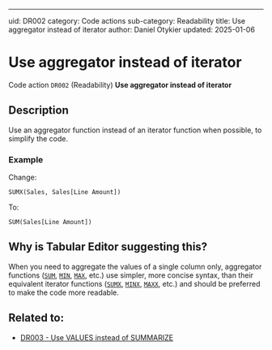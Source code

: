 ---
uid: DR002
category: Code actions
sub-category: Readability
title: Use aggregator instead of iterator
author: Daniel Otykier
updated: 2025-01-06

# Use aggregator instead of iterator

Code action `DR002` (Readability) **Use aggregator instead of iterator**

## Description

Use an aggregator function instead of an iterator function when possible, to simplify the code.

### Example

Change:
```dax
SUMX(Sales, Sales[Line Amount])
```
To:
```dax
SUM(Sales[Line Amount])
```

## Why is Tabular Editor suggesting this?

When you need to aggregate the values of a single column only, aggregator functions ([`SUM`](https://dax.guide), [`MIN`](https://dax.guide), [`MAX`](https://dax.guide), etc.) use simpler, more concise syntax, than their equivalent iterator functions ([`SUMX`](https://dax.guide), [`MINX`](https://dax.guide), [`MAXX`](https://dax.guide), etc.) and should be preferred to make the code more readable.

## Related to:

- [DR003 - Use VALUES instead of SUMMARIZE](xref:DR003)
